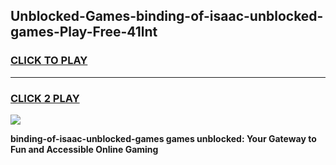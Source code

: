 
## Unblocked-Games-binding-of-isaac-unblocked-games-Play-Free-41lnt
<h3>
<a href="https://premium76.site?title=binding-of-isaac-unblocked-games&ref=23A">CLICK TO PLAY</a></h3>
<hr>

<h3>
<a href="https://premium76.site?title=binding-of-isaac-unblocked-games&ref=23A">CLICK 2 PLAY</a>
  
</h3>

<a href="https://premium76.site?title=binding-of-isaac-unblocked-games&ref=23A"><img src="https://clearcache.store/games.png"></a>


**binding-of-isaac-unblocked-games games unblocked: Your Gateway to Fun and Accessible Online Gaming**
